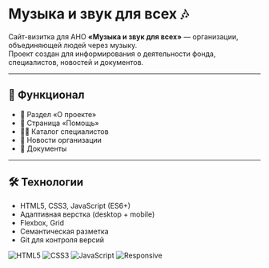 # Музыка и звук для всех 🎶

Сайт-визитка для АНО **«Музыка и звук для всех»** — организации, объединяющей людей через музыку.  
Проект создан для информирования о деятельности фонда, специалистов, новостей и документов.

---

## 🚀 Функционал
- 📌 Раздел «О проекте»
- 🙌 Страница «Помощь»
- 👩‍⚕️ Каталог специалистов
- 📰 Новости организации
- 📄 Документы

---

## 🛠️ Технологии
- HTML5, CSS3, JavaScript (ES6+)
- Адаптивная верстка (desktop + mobile)
- Flexbox, Grid
- Семантическая разметка
- Git для контроля версий



![HTML5](https://img.shields.io/badge/HTML5-orange?logo=html5&logoColor=white)
![CSS3](https://img.shields.io/badge/CSS3-blue?logo=css3&logoColor=white)
![JavaScript](https://img.shields.io/badge/JavaScript-yellow?logo=javascript&logoColor=black)
![Responsive](https://img.shields.io/badge/Responsive-Yes-brightgreen)
